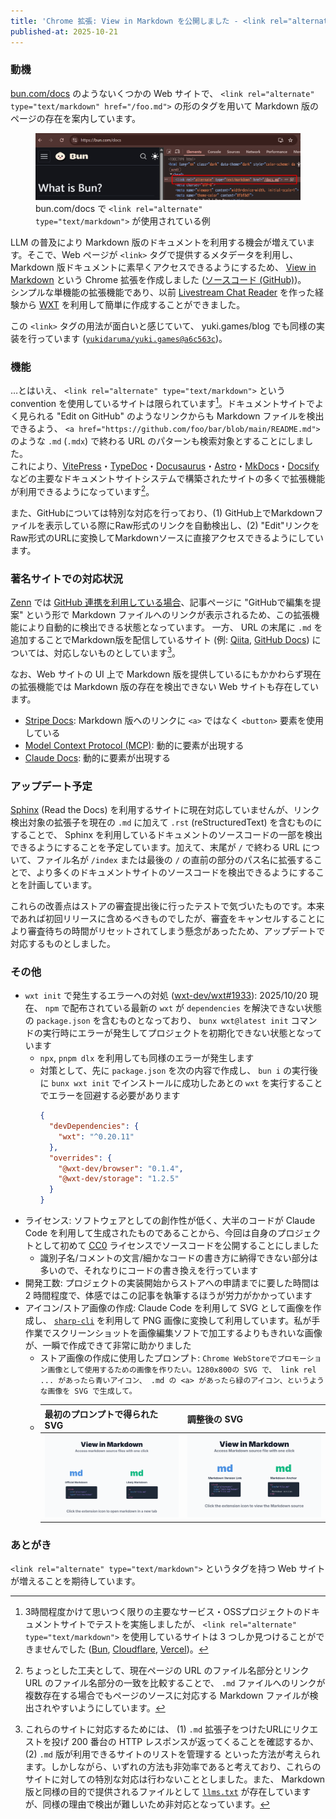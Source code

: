 ```yaml
---
title: 'Chrome 拡張: View in Markdown を公開しました - <link rel="alternate" type="text/markdown"> を使おう'
published-at: 2025-10-21
---
```


### 動機
[bun.com/docs](https://bun.com/docs) のようないくつかの Web サイトで、 `<link rel="alternate" type="text/markdown" href="/foo.md">` の形のタグを用いて Markdown 版のページの存在を案内しています。

<figure>
  <img src="static/20251020-example-link-alternate-type-text-markdown.png" alt="bun.com/docs で &lt;link rel=&quot;alternate&quot; type=&quot;text/markdown&quot;&gt; が使用されている例">
  <figcaption>bun.com/docs で <code>&lt;link rel="alternate" type="text/markdown"&gt;</code> が使用されている例</figcaption>
</figure>

LLM の普及により Markdown 版のドキュメントを利用する機会が増えています。そこで、Web ページが `<link>` タグで提供するメタデータを利用し、 Markdown 版ドキュメントに素早くアクセスできるようにするため、 [View in Markdown](https://chromewebstore.google.com/detail/nklegbonbkblciabbopknmnjbfiapkec) という Chrome 拡張を作成しました ([ソースコード (GitHub)](https://github.com/yukidaruma/view-in-markdown))。  
シンプルな単機能の拡張機能であり、以前 [Livestream Chat Reader](./things-i-made-in-2025.md#livestream-chat-reader) を作った経験から [WXT](https://wxt.dev/) を利用して簡単に作成することができました。

この `<link>` タグの用法が面白いと感じていて、 yuki.games/blog でも同様の実装を行っています ([`yukidaruma/yuki.games@a6c563c`](https://github.com/yukidaruma/yuki.games/blob/a6c563c37da46def73ea5ba40f9274bd59e9ae50/src/routes/blog/%5Bslug%5D/%2Bpage.svelte#L13))。

### 機能
…とはいえ、 `<link rel="alternate" type="text/markdown">` という convention を使用しているサイトは限られています[^1]。ドキュメントサイトでよく見られる "Edit on GitHub" のようなリンクからも Markdown ファイルを検出できるよう、 `<a href="https://github.com/foo/bar/blob/main/README.md">` のような `.md` (`.mdx`) で終わる URL のパターンも検索対象とすることにしました。  
これにより、[VitePress](https://vitepress.dev/)・[TypeDoc](https://typedoc.org/)・[Docusaurus](https://docusaurus.io/)・[Astro](https://astro.build/)・[MkDocs](https://www.mkdocs.org/)・[Docsify](https://docsify.js.org/) などの主要なドキュメントサイトシステムで構築されたサイトの多くで拡張機能が利用できるようになっています[^2]。

また、GitHubについては特別な対応を行っており、(1) GitHub上でMarkdownファイルを表示している際にRaw形式のリンクを自動検出し、(2) "Edit"リンクをRaw形式のURLに変換してMarkdownソースに直接アクセスできるようにしています。

[^1]: 3時間程度かけて思いつく限りの主要なサービス・OSSプロジェクトのドキュメントサイトでテストを実施しましたが、 `<link rel="alternate" type="text/markdown">` を使用しているサイトは 3 つしか見つけることができませんでした ([Bun](https://bun.com/docs), [Cloudflare](https://developers.cloudflare.com/), [Vercel](https://vercel.com/docs))。

[^2]: ちょっとした工夫として、現在ページの URL のファイル名部分とリンク URL のファイル名部分の一致を比較することで、 `.md` ファイルへのリンクが複数存在する場合でもページのソースに対応する Markdown ファイルが検出されやすいようにしています。

### 著名サイトでの対応状況
[Zenn](https://zenn.dev/) では [GitHub 連携を利用している場合](https://zenn.dev/zenn/articles/connect-to-github)、記事ページに "GitHubで編集を提案" という形で Markdown ファイルへのリンクが表示されるため、この拡張機能により自動的に検出できる状態となっています。
一方、 URL の末尾に `.md` を追加することでMarkdown版を配信しているサイト (例: [Qiita](https://qiita.com/), [GitHub Docs](https://docs.github.com/)) については、対応しないものとしています[^3]。

[^3]: これらのサイトに対応するためには、 (1) `.md` 拡張子をつけたURLにリクエストを投げ 200 番台の HTTP レスポンスが返ってくることを確認するか、 (2) `.md` 版が利用できるサイトのリストを管理する といった方法が考えられます。しかしながら、いずれの方法も非効率であると考えており、これらのサイトに対しての特別な対応は行わないこととしました。また、 Markdown 版と同様の目的で提供されるファイルとして [`llms.txt`](https://llmstxt.org) が存在していますが、同様の理由で検出が難しいため非対応となっています。

なお、Web サイトの UI 上で Markdown 版を提供しているにもかかわらず現在の拡張機能では Markdown 版の存在を検出できない Web サイトも存在しています。
- [Stripe Docs](https://docs.stripe.com/get-started/development-environment): Markdown 版へのリンクに `<a>` ではなく `<button>` 要素を使用している
- [Model Context Protocol (MCP)](https://modelcontextprotocol.io/docs/getting-started/intro): 動的に要素が出現する
- [Claude Docs](https://docs.claude.com/en/docs/intro): 動的に要素が出現する

### アップデート予定
[Sphinx](https://www.sphinx-doc.org/en/master/) (Read the Docs) を利用するサイトに現在対応していませんが、リンク検出対象の拡張子を現在の `.md` に加えて `.rst` (reStructuredText) を含むものにすることで、 Sphinx を利用しているドキュメントのソースコードの一部を検出できるようにすることを予定しています。加えて、末尾が `/` で終わる URL について、ファイル名が `/index` または最後の `/` の直前の部分のパス名に拡張することで、より多くのドキュメントサイトのソースコードを検出できるようにすることを計画しています。

これらの改善点はストアの審査提出後に行ったテストで気づいたものです。本来であれば初回リリースに含めるべきものでしたが、審査をキャンセルすることにより審査待ちの時間がリセットされてしまう懸念があったため、アップデートで対応するものとしました。

### その他
- `wxt init` で発生するエラーへの対処 ([wxt-dev/wxt#1933](https://github.com/wxt-dev/wxt/issues/1933)): 2025/10/20 現在、 `npm` で配布されている最新の `wxt` が `dependencies` を解決できない状態の `package.json` を含むものとなっており、 `bunx wxt@latest init` コマンドの実行時にエラーが発生してプロジェクトを初期化できない状態となっています
  - `npx`, `pnpm dlx` を利用しても同様のエラーが発生します
  - 対策として、先に `package.json` を次の内容で作成し、 `bun i` の実行後に `bunx wxt init` でインストールに成功したあとの `wxt` を実行することでエラーを回避する必要があります
    ```json
    {
      "devDependencies": {
        "wxt": "^0.20.11"
      },
      "overrides": {
        "@wxt-dev/browser": "0.1.4",
        "@wxt-dev/storage": "1.2.5"
      }
    }
    ```
- ライセンス: ソフトウェアとしての創作性が低く、大半のコードが Claude Code を利用して生成されたものであることから、今回は自身のプロジェクトとして初めて [CC0](https://creativecommons.org/publicdomain/zero/1.0/deed.ja) ライセンスでソースコードを公開することにしました
  - 識別子名/コメントの文言/細かなコードの書き方に納得できない部分は多いので、それなりにコードの書き換えを行っています
- 開発工数: プロジェクトの実装開始からストアへの申請までに要した時間は 2 時間程度で、体感ではこの記事を執筆するほうが労力がかかっています
- アイコン/ストア画像の作成: Claude Code を利用して SVG として画像を作成し、 [`sharp-cli`](https://www.npmjs.com/package/sharp-cli) を利用して PNG 画像に変換して利用しています。私が手作業でスクリーンショットを画像編集ソフトで加工するよりもきれいな画像が、一瞬で作成できて非常に助かりました
  - ストア画像の作成に使用したプロンプト: `Chrome WebStoreでプロモーション画像として使用するための画像を作りたい。1280x800の SVG で、 link rel ... があったら青いアイコン、 .md の <a> があったら緑のアイコン、というような画像を SVG で生成して。`
  - | 最初のプロンプトで得られた SVG | 調整後の SVG |
    |--------|--------|
    | ![最初のプロンプトで得られたストア画像](static/20251020-webstore-image-original.svg) | ![調整を加え、最終的に使用したストア画像](static/20251020-webstore-image-final.svg) |

### あとがき
`<link rel="alternate" type="text/markdown">` というタグを持つ Web サイトが増えることを期待しています。
